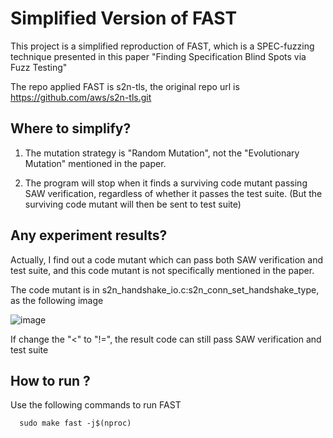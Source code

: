 # Simplified Version of FAST

This project is a simplified reproduction of FAST, which is a SPEC-fuzzing technique presented in this paper "Finding Specification Blind Spots via Fuzz Testing"

The repo applied FAST is s2n-tls, the original repo url is https://github.com/aws/s2n-tls.git

## Where to simplify?

1. The mutation strategy is "Random Mutation", not the "Evolutionary Mutation" mentioned in the paper.

2. The program will stop when it finds a surviving code mutant passing SAW verification, regardless of whether it passes the test suite. (But the surviving code mutant will then be sent to test suite)


## Any experiment results?

Actually, I find out a code mutant which can pass both SAW verification and test suite, and this code mutant is not specifically mentioned in the paper.

The code mutant is in s2n_handshake_io.c:s2n_conn_set_handshake_type, as the following image

![image](https://github.com/YinhuaChen-cloud/fast/assets/57990071/79ebdf8c-f035-48cb-b813-ad16a6e41012)

If change the "<" to "!=", the result code can still pass SAW verification and test suite

## How to run ?

Use the following commands to run FAST
```
  sudo make fast -j$(nproc)
```



